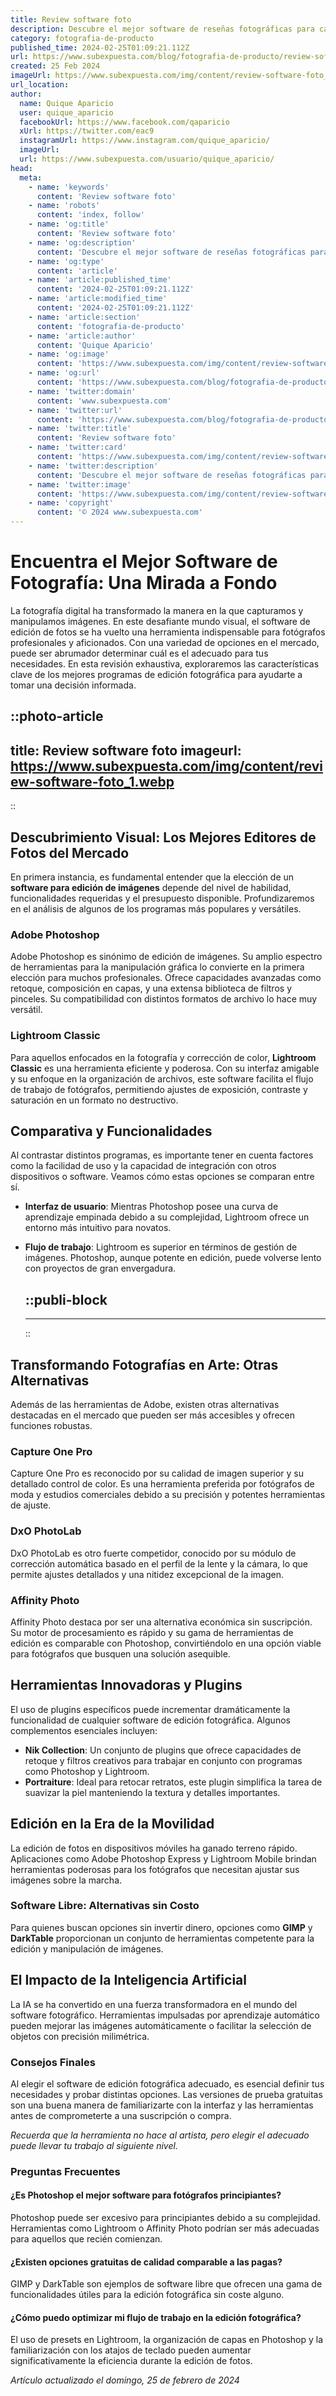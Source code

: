 ```yaml
---
title: Review software foto
description: Descubre el mejor software de reseñas fotográficas para capturar y editar tus imágenes como un profesional. Calidad y facilidad a tu alcance.
category: fotografia-de-producto
published_time: 2024-02-25T01:09:21.112Z
url: https://www.subexpuesta.com/blog/fotografia-de-producto/review-software-foto
created: 25 Feb 2024
imageUrl: https://www.subexpuesta.com/img/content/review-software-foto_1.webp
url_location:
author:
  name: Quique Aparicio
  user: quique_aparicio
  facebookUrl: https://www.facebook.com/qaparicio
  xUrl: https://twitter.com/eac9
  instagramUrl: https://www.instagram.com/quique_aparicio/
  imageUrl: 
  url: https://www.subexpuesta.com/usuario/quique_aparicio/
head:
  meta:
    - name: 'keywords'
      content: 'Review software foto'
    - name: 'robots'
      content: 'index, follow'
    - name: 'og:title'
      content: 'Review software foto'
    - name: 'og:description'
      content: 'Descubre el mejor software de reseñas fotográficas para capturar y editar tus imágenes como un profesional. Calidad y facilidad a tu alcance.'
    - name: 'og:type'
      content: 'article'
    - name: 'article:published_time'
      content: '2024-02-25T01:09:21.112Z'
    - name: 'article:modified_time'
      content: '2024-02-25T01:09:21.112Z'
    - name: 'article:section'
      content: 'fotografia-de-producto'
    - name: 'article:author'
      content: 'Quique Aparicio'
    - name: 'og:image'
      content: 'https://www.subexpuesta.com/img/content/review-software-foto_1.webp'
    - name: 'og:url'
      content: 'https://www.subexpuesta.com/blog/fotografia-de-producto/review-software-foto'
    - name: 'twitter:domain'
      content: 'www.subexpuesta.com'
    - name: 'twitter:url'
      content: 'https://www.subexpuesta.com/blog/fotografia-de-producto/review-software-foto'
    - name: 'twitter:title'
      content: 'Review software foto'
    - name: 'twitter:card'
      content: 'https://www.subexpuesta.com/img/content/review-software-foto_1.webp'
    - name: 'twitter:description'
      content: 'Descubre el mejor software de reseñas fotográficas para capturar y editar tus imágenes como un profesional. Calidad y facilidad a tu alcance.'
    - name: 'twitter:image'
      content: 'https://www.subexpuesta.com/img/content/review-software-foto_1.webp'
    - name: 'copyright'
      content: '© 2024 www.subexpuesta.com'
---
```

# Encuentra el Mejor Software de Fotografía: Una Mirada a Fondo

La fotografía digital ha transformado la manera en la que capturamos y manipulamos imágenes. En este desafiante mundo visual, el software de edición de fotos se ha vuelto una herramienta indispensable para fotógrafos profesionales y aficionados. Con una variedad de opciones en el mercado, puede ser abrumador determinar cuál es el adecuado para tus necesidades. En esta revisión exhaustiva, exploraremos las características clave de los mejores programas de edición fotográfica para ayudarte a tomar una decisión informada.


::photo-article
---
title: Review software foto
imageurl: https://www.subexpuesta.com/img/content/review-software-foto_1.webp
---
::



## Descubrimiento Visual: Los Mejores Editores de Fotos del Mercado

En primera instancia, es fundamental entender que la elección de un **software para edición de imágenes** depende del nivel de habilidad, funcionalidades requeridas y el presupuesto disponible. Profundizaremos en el análisis de algunos de los programas más populares y versátiles.

### Adobe Photoshop

Adobe Photoshop es sinónimo de edición de imágenes. Su amplio espectro de herramientas para la manipulación gráfica lo convierte en la primera elección para muchos profesionales. Ofrece capacidades avanzadas como retoque, composición en capas, y una extensa biblioteca de filtros y pinceles. Su compatibilidad con distintos formatos de archivo lo hace muy versátil.

### Lightroom Classic

Para aquellos enfocados en la fotografía y corrección de color, **Lightroom Classic** es una herramienta eficiente y poderosa. Con su interfaz amigable y su enfoque en la organización de archivos, este software facilita el flujo de trabajo de fotógrafos, permitiendo ajustes de exposición, contraste y saturación en un formato no destructivo.

## Comparativa y Funcionalidades

Al contrastar distintos programas, es importante tener en cuenta factores como la facilidad de uso y la capacidad de integración con otros dispositivos o software. Veamos cómo estas opciones se comparan entre sí.

- **Interfaz de usuario**: Mientras Photoshop posee una curva de aprendizaje empinada debido a su complejidad, Lightroom ofrece un entorno más intuitivo para novatos.
- **Flujo de trabajo**: Lightroom es superior en términos de gestión de imágenes. Photoshop, aunque potente en edición, puede volverse lento con proyectos de gran envergadura.


  ::publi-block
  ---
  ---
  ::
  
  

## Transformando Fotografías en Arte: Otras Alternativas

Además de las herramientas de Adobe, existen otras alternativas destacadas en el mercado que pueden ser más accesibles y ofrecen funciones robustas.

### Capture One Pro

Capture One Pro es reconocido por su calidad de imagen superior y su detallado control de color. Es una herramienta preferida por fotógrafos de moda y estudios comerciales debido a su precisión y potentes herramientas de ajuste.

### DxO PhotoLab

DxO PhotoLab es otro fuerte competidor, conocido por su módulo de corrección automática basado en el perfil de la lente y la cámara, lo que permite ajustes detallados y una nitidez excepcional de la imagen.

### Affinity Photo

Affinity Photo destaca por ser una alternativa económica sin suscripción. Su motor de procesamiento es rápido y su gama de herramientas de edición es comparable con Photoshop, convirtiéndolo en una opción viable para fotógrafos que busquen una solución asequible.

## Herramientas Innovadoras y Plugins

El uso de plugins específicos puede incrementar dramáticamente la funcionalidad de cualquier software de edición fotográfica. Algunos complementos esenciales incluyen:

- **Nik Collection**: Un conjunto de plugins que ofrece capacidades de retoque y filtros creativos para trabajar en conjunto con programas como Photoshop y Lightroom.
- **Portraiture**: Ideal para retocar retratos, este plugin simplifica la tarea de suavizar la piel manteniendo la textura y detalles importantes.

## Edición en la Era de la Movilidad

La edición de fotos en dispositivos móviles ha ganado terreno rápido. Aplicaciones como Adobe Photoshop Express y Lightroom Mobile brindan herramientas poderosas para los fotógrafos que necesitan ajustar sus imágenes sobre la marcha.

### Software Libre: Alternativas sin Costo

Para quienes buscan opciones sin invertir dinero, opciones como **GIMP** y **DarkTable** proporcionan un conjunto de herramientas competente para la edición y manipulación de imágenes.

## El Impacto de la Inteligencia Artificial

La IA se ha convertido en una fuerza transformadora en el mundo del software fotográfico. Herramientas impulsadas por aprendizaje automático pueden mejorar las imágenes automáticamente o facilitar la selección de objetos con precisión milimétrica.

### Consejos Finales

Al elegir el software de edición fotográfica adecuado, es esencial definir tus necesidades y probar distintas opciones. Las versiones de prueba gratuitas son una buena manera de familiarizarte con la interfaz y las herramientas antes de comprometerte a una suscripción o compra.

*Recuerda que la herramienta no hace al artista, pero elegir el adecuado puede llevar tu trabajo al siguiente nivel.*

### Preguntas Frecuentes

#### ¿Es Photoshop el mejor software para fotógrafos principiantes?

Photoshop puede ser excesivo para principiantes debido a su complejidad. Herramientas como Lightroom o Affinity Photo podrían ser más adecuadas para aquellos que recién comienzan.

#### ¿Existen opciones gratuitas de calidad comparable a las pagas?

GIMP y DarkTable son ejemplos de software libre que ofrecen una gama de funcionalidades útiles para la edición fotográfica sin coste alguno.

#### ¿Cómo puedo optimizar mi flujo de trabajo en la edición fotográfica?

El uso de presets en Lightroom, la organización de capas en Photoshop y la familiarización con los atajos de teclado pueden aumentar significativamente la eficiencia durante la edición de fotos.

_Artículo actualizado el domingo, 25 de febrero de 2024_